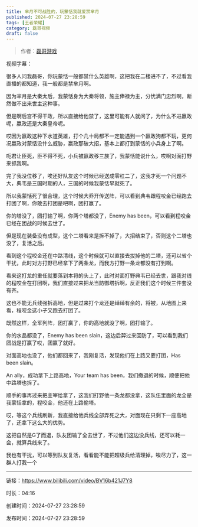 ```yaml
---
title: 芈月不可战胜的，玩蒙恬我就爱禁芈月
published: 2024-07-27 23:28:59
tags: [王者荣耀]
category: 磊哥视频
draft: false
---
```



> 作者：[磊哥游戏](https://space.bilibili.com/268941858?spm_id_from=333.788.upinfo.head.click)

视频字幕：

很多人问我磊哥，你玩蒙恬一般都禁什么英雄啊，这把我在二楼进不了，不过看我直播的都知道，我一般都是禁芈月啊。

因为芈月是大秦太后，我蒙恬身为大秦将领，施主俸禄为主，分忧满门忠烈啊，断然做不出来世主这种事。

但是啊后宫不得干政，所以直接给他禁了，这里可能有人就问了，为什么不进嬴政呢，嬴政还是大秦皇帝呢。

哎因为嬴政这种下水道英雄，打个几十局都不一定能遇到一个嬴政狗都不玩，更何况嬴政对蒙恬没什么威胁，嬴政那破大招，基本上都打到蒙恬的小兵身上了啊。

呃君让臣死，臣不得不死，小兵被嬴政移三族了，我蒙恬能说什么，哎啊对面打野来抓我啊。

完了我没位移了，唉还好队友这个时候已经送成零杠二了，这我才死一个问题不大，典韦是三国时期的人，三国的时候我蒙恬早就死了。

所以我蒙恬死了很合理，这个时候大乔开传送阵，可以看到典韦跟程咬金已经跑去打团了啊，你敢去打团是吧啊，团打赢了。

你的塔没了，团打输了啊，你两个塔都没了，Enemy has been，可以看到程咬金已经在团战的时候去世了。

但是现在装备没有成型，这个二塔看来是拆不掉了，大招结束了，否则这个二塔也没了，复活之后。

看到这个程咬金还在中路清线，这个时候就可以直接去拔掉他的二塔，还可以省个干扰，此时对方打野已经拿下了两条龙，而我方打野一条龙都没有打到啊。

看来这打龙的重任就要落到本将的头上了，此时对面打野典韦已经去世，跟我对线的程咬金在打团啊，我们直接过来把龙当防御塔拆啊，反正我们这个时候三件套没有齐。

这也不能无兵线强拆高地，但是过来打个龙还是绰绰有余的，将被，从地图上来看，程咬金这小子又跑去打团了。

既然这样，全军列阵，团打赢了，你的高地就没了啊，团打输了。

你的水晶都没了，Enemy has been slain，这边后羿过来回防了，可以看到我们团战是打赢了哎，团赢了就好。

对面高地也没了，他们都回来了，我刚复活，发现他们在上路又要打团，Has been slain。

An ally，成功拿下上路高地，Your team has been，我们撤退的时候，顺便把他中路塔也拆了。

顺手的事再过来把主宰给拿了，这我们打野他一条龙都没拿，这队伍里面的龙全是我蒙恬拿的，程咬金，他还在上路偷塔。

哎，等这个兵线刷新，我直接给他兵线全部弄死之大，对面现在只剩下一座高地了，还拿下这么大的优势。

这把自然是G了而退，队友团输了全去世了，不过他们这边没兵线，还可以耗一会，就算兵线来了。

我也有干扰，可以等到队友复活，看看能不能把超级兵给清理掉，唉尽力了，这一群人打我一个

---


链接：https://www.bilibili.com/video/BV16b421J7Y8



时长：04:16

创建时间：2024-07-27 23:28:59

发布时间：2024-07-27 23:28:59

